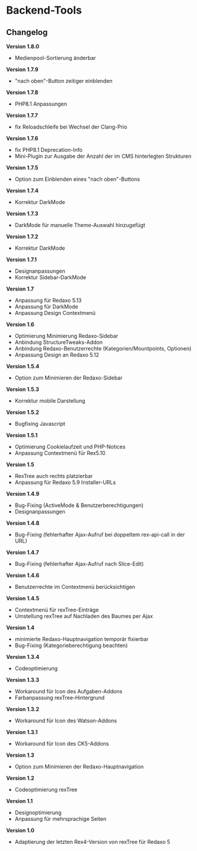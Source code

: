 # Backend-Tools

## Changelog
<b>Version 1.8.0</b>
- Medienpool-Sortierung änderbar

<b>Version 1.7.9</b>
- "nach oben"-Button zeitiger einblenden

<b>Version 1.7.8</b>
- PHP8.1 Anpassungen

<b>Version 1.7.7</b>
- fix Reloadschleife bei Wechsel der Clang-Prio

<b>Version 1.7.6</b>
- fix PHP8.1 Deprecation-Info
- Mini-Plugin zur Ausgabe der Anzahl der im CMS hinterlegten Strukturen 

<b>Version 1.7.5</b>
- Option zum Einblenden eines "nach oben"-Buttons

<b>Version 1.7.4</b>
- Korrektur DarkMode

<b>Version 1.7.3</b>
- DarkMode für manuelle Theme-Auswahl hinzugefügt

<b>Version 1.7.2</b>
- Korrektur DarkMode

<b>Version 1.7.1</b>
- Designanpassungen
- Korrektur Sidebar-DarkMode

<b>Version 1.7</b>
- Anpassung für Redaxo 5.13
- Anpassung für DarkMode
- Anpassung Design Contextmenü

<b>Version 1.6</b>
- Optimierung Minimierung Redaxo-Sidebar
- Anbindung StructureTweaks-Addon
- Anbindung Redaxo-Benutzerrechte (Kategorien/Mountpoints, Optionen)
- Anpassung Design an Redaxo 5.12

<b>Version 1.5.4</b>
- Option zum Minimieren der Redaxo-Sidebar

<b>Version 1.5.3</b>
- Korrektur mobile Darstellung

<b>Version 1.5.2</b>
- Bugfixing Javascript

<b>Version 1.5.1</b>
- Optimierung Cookielaufzeit und PHP-Notices
- Anpassung Contextmenü für Rex5.10

<b>Version 1.5</b>
- RexTree auch rechts platzierbar
- Anpassung für Redaxo 5.9 Installer-URLs

<b>Version 1.4.9</b>
- Bug-Fixing (ActiveMode & Benutzerberechtigungen)
- Designanpassungen

<b>Version 1.4.8</b>
- Bug-Fixing (fehlerhafter Ajax-Aufruf bei doppeltem rex-api-call in der URL)

<b>Version 1.4.7</b>
- Bug-Fixing (fehlerhafter Ajax-Aufruf nach Slice-Edit)

<b>Version 1.4.6</b>
- Benutzerrechte im Contextmenü berücksichtigen

<b>Version 1.4.5</b>
- Contextmenü für rexTree-Einträge
- Umstellung rexTree auf Nachladen des Baumes per Ajax

<b>Version 1.4</b>
- minimierte Redaxo-Hauptnavigation temporär fixierbar
- Bug-Fixing (Kategorieberechtigung beachten)

<b>Version 1.3.4</b>
- Codeoptimierung

<b>Version 1.3.3</b>
- Workaround für Icon des Aufgaben-Addons
- Farbanpassung rexTree-Hintergrund

<b>Version 1.3.2</b>
- Workaround für Icon des Watson-Addons

<b>Version 1.3.1</b>
- Workaround für Icon des CK5-Addons

<b>Version 1.3</b>
- Option zum Minimieren der Redaxo-Hauptnavigation

<b>Version 1.2</b>
- Codeoptimierung rexTree

<b>Version 1.1</b>
- Designoptimierung
- Anpassung für mehrsprachige Seiten

<b>Version 1.0</b>
- Adaptierung der letzten Rex4-Version von rexTree für Redaxo 5